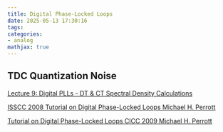 ```yaml
---
title: Digital Phase-Locked Loops
date: 2025-05-13 17:30:16
tags:
categories:
- analog
mathjax: true
---
```



## TDC Quantization Noise



[Lecture 9: Digital PLLs - DT & CT Spectral Density Calculations](https://people.engr.tamu.edu/spalermo/ecen620/lecture09_ee620_digital_PLLs.pdf)

[ISSCC 2008 Tutorial on Digital Phase-Locked Loops Michael H. Perrott](https://www.nishanchettri.com/isscc-slides/2008%20ISSCC/Tutorials/T05_Pres.pdf)

[Tutorial on Digital Phase-Locked Loops CICC 2009 Michael H. Perrott](https://www.cppsim.com/PLL_Lectures/digital_pll_cicc_tutorial_perrott.pdf)